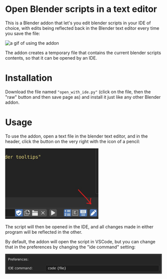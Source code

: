 # Open Blender scripts in a text editor


This is a Blender addon that let's you edit blender scripts in your IDE of choice, with edits being reflected back in the Blender text editor every time you save the file:

![a gif of using the addon](https://thumbs.gfycat.com/CoolBeautifulEsok-size_restricted.gif)


The addon creates a temporary file that contains the current blender scripts contents, so that it can be opened by an IDE.

# Installation

Download the file named `"open_with_ide.py"` (click on the file, then the "raw" button and then save page as) and install it just like any other Blender addon.

# Usage

To use the addon, open a text file in the blender text editor, and in the header, click the button on the very right with the icon of a pencil:

<!-- ![the addon button](images/button.jpg) -->
<img src="images/button.jpg" width=300>

The script will then be opened in the IDE, and all changes made in either program will be reflected in the other.

By default, the addon will open the script in VSCode, but you can change that in the preferences by changing the "ide command" setting:

![the addon preferences](images/prefs.jpg)